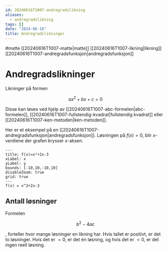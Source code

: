 ```yaml
---
id: 20240616T1007-andregradslikning
aliases:
  - andregradslikning
tags: []
date: "2024-06-16"
title: Andregradslikninger
---
```


#matte [[20240616T1007-matte|matte]] [[20240616T1007-likning|likning]] [[20240616T1007-andregradsfunksjon|andregradsfunksjon]]

# Andregradslikninger

Likninger på formen

$$
ax^2 + bx + c = 0
$$

Disse kan løses ved hjelp av [[20240616T1007-abc-formelen|abc-formelen]], [[20240616T1007-fullstendig-kvadrat|fullstendig kvadrat]] eller [[20240616T1007-ken-metoden|ken-metoden]].

Her er et eksempel på en [[20240616T1007-andregradsfunksjon|andregradsfunksjon]]. Løsningen på $f(x)=0$, blir $x$-verdiene der grafen krysser $x$-aksen.

```functionplot
---
title: f(x)=x²+2x-3
xLabel: x
yLabel: y
bounds: [-10,10,-10,10]
disableZoom: true
grid: true
---
f(x) = x^2+2x-3
```

## Antall løsninger

Formelen

$$
b^{2}-4ac
$$

, forteller hvor mange løsninger en likning har. Hvis tallet er positivt, er det to løsninger. Hvis det er $=0$, er det én løsning, og hvis det er $<0$, er det ingen reell løsning.
